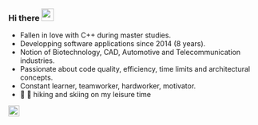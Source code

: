 ### Hi there <img src="https://media.giphy.com/media/hvRJCLFzcasrR4ia7z/giphy.gif" width="25px">

- Fallen in love with C++ during master studies.
- Developping software applications since 2014 (8 years).
- Notion of Biotechnology, CAD, Automotive and Telecommunication industries. 
- Passionate about code quality, efficiency, time limits and architectural concepts.
- Constant learner, teamworker, hardworker, motivator.
- :sunrise_over_mountains: :ski: hiking and skiing on my leisure time

<a href="https://www.linkedin.com/in/dmytro-kulik/">
  <img align="left" alt="DK's LinkedIN" width="22px" src="https://raw.githubusercontent.com/peterthehan/peterthehan/master/assets/linkedin.svg" />
</a>
<br />

<!-- p align="center"> <img src="https://github-readme-stats.vercel.app/api?username=dkulik&show_icons=true&theme=gotham" alt="dkulik" / -->
